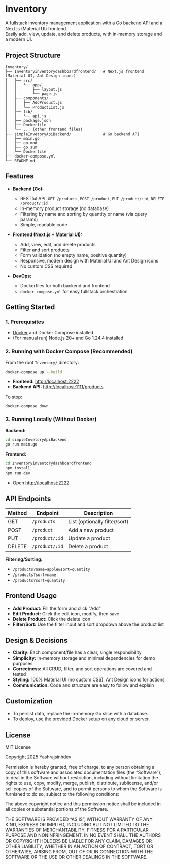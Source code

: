# Inventory

A fullstack inventory management application with a Go backend API and a Next.js (Material UI) frontend.  
Easily add, view, update, and delete products, with in-memory storage and a modern UI.

## Project Structure

```
Inventory/
├── Inventoryinventorydashboardfrontend/   # Next.js frontend (Material UI, Ant Design icons)
│   ├── src/
│   │   └── app/
│   │       ├── layout.js
│   │       └── page.js
│   ├── components/
│   │   ├── AddProduct.js
│   │   └── ProductList.js
│   ├── lib/
│   │   └── api.js
│   ├── package.json
│   ├── Dockerfile
│   └── ... (other frontend files)
├── simpleInvetoryApiBackend/              # Go backend API
│   ├── main.go
│   ├── go.mod
│   ├── go.sum
│   └── Dockerfile
├── docker-compose.yml
└── README.md
```

## Features

- **Backend (Go):**

  - RESTful API: `GET /products`, `POST /product`, `PUT /product/:id`, `DELETE /product/:id`
  - In-memory product storage (no database)
  - Filtering by name and sorting by quantity or name (via query params)
  - Simple, readable code

- **Frontend (Next.js + Material UI):**

  - Add, view, edit, and delete products
  - Filter and sort products
  - Form validation (no empty name, positive quantity)
  - Responsive, modern design with Material UI and Ant Design icons
  - No custom CSS required

- **DevOps:**
  - Dockerfiles for both backend and frontend
  - `docker-compose.yml` for easy fullstack orchestration

## Getting Started

### 1. Prerequisites

- [Docker](https://www.docker.com/) and Docker Compose installed
- (For manual run) Node.js 20+ and Go 1.24.4 installed

### 2. Running with Docker Compose (Recommended)

From the root `Inventory/` directory:

```bash
docker-compose up --build
```

- **Frontend:** [http://localhost:2222](http://localhost:2222)
- **Backend API:** [http://localhost:1111/products](http://localhost:1111/products)

To stop:

```bash
docker-compose down
```

### 3. Running Locally (Without Docker)

**Backend:**

```bash
cd simpleInvetoryApiBackend
go run main.go
```

**Frontend:**

```bash
cd Inventoryinventorydashboardfrontend
npm install
npm run dev
```

- Open [http://localhost:2222](http://localhost:2222)

## API Endpoints

| Method | Endpoint       | Description                   |
| ------ | -------------- | ----------------------------- |
| GET    | `/products`    | List (optionally filter/sort) |
| POST   | `/product`     | Add a new product             |
| PUT    | `/product/:id` | Update a product              |
| DELETE | `/product/:id` | Delete a product              |

**Filtering/Sorting:**

- `/products?name=apple&sort=quantity`
- `/products?sort=name`
- `/products?sort=quantity`

## Frontend Usage

- **Add Product:** Fill the form and click "Add"
- **Edit Product:** Click the edit icon, modify, then save
- **Delete Product:** Click the delete icon
- **Filter/Sort:** Use the filter input and sort dropdown above the product list

## Design & Decisions

- **Clarity:** Each component/file has a clear, single responsibility
- **Simplicity:** In-memory storage and minimal dependencies for demo purposes
- **Correctness:** All CRUD, filter, and sort operations are covered and tested
- **Styling:** 100% Material UI (no custom CSS), Ant Design icons for actions
- **Communication:** Code and structure are easy to follow and explain

## Customization

- To persist data, replace the in-memory Go slice with a database.
- To deploy, use the provided Docker setup on any cloud or server.

## License

MIT License

Copyright 2025 Yashrajsinhdev

Permission is hereby granted, free of charge, to any person obtaining a copy of this software and associated documentation files (the “Software”), to deal in the Software without restriction, including without limitation the rights to use, copy, modify, merge, publish, distribute, sublicense, and/or sell copies of the Software, and to permit persons to whom the Software is furnished to do so, subject to the following conditions:

The above copyright notice and this permission notice shall be included in all copies or substantial portions of the Software.

THE SOFTWARE IS PROVIDED “AS IS”, WITHOUT WARRANTY OF ANY KIND, EXPRESS OR IMPLIED, INCLUDING BUT NOT LIMITED TO THE WARRANTIES OF MERCHANTABILITY, FITNESS FOR A PARTICULAR PURPOSE AND NONINFRINGEMENT. IN NO EVENT SHALL THE AUTHORS OR COPYRIGHT HOLDERS BE LIABLE FOR ANY CLAIM, DAMAGES OR OTHER LIABILITY, WHETHER IN AN ACTION OF CONTRACT, TORT OR OTHERWISE, ARISING FROM, OUT OF OR IN CONNECTION WITH THE SOFTWARE OR THE USE OR OTHER DEALINGS IN THE SOFTWARE.
